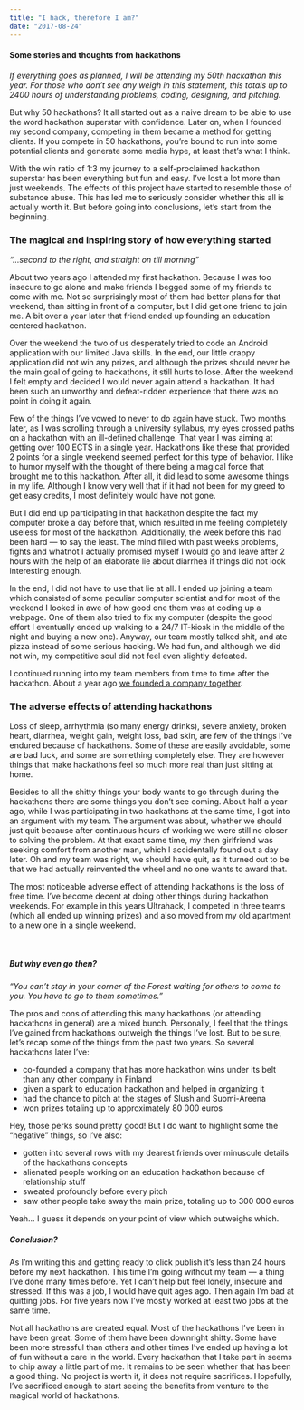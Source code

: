 ```yaml
---
title: "I hack, therefore I am?"
date: "2017-08-24"
---
```


#### Some stories and thoughts from hackathons

_If everything goes as planned, I will be attending my 50th hackathon this year. For those who don’t see any weigh in this statement, this totals up to 2400 hours of understanding problems, coding, designing, and pitching._

But why 50 hackathons? It all started out as a naive dream to be able to use the word hackathon superstar with confidence. Later on, when I founded my second company, competing in them became a method for getting clients. If you compete in 50 hackathons, you’re bound to run into some potential clients and generate some media hype, at least that’s what I think.

With the win ratio of 1:3 my journey to a self-proclaimed hackathon superstar has been everything but fun and easy. I’ve lost a lot more than just weekends. The effects of this project have started to resemble those of substance abuse. This has led me to seriously consider whether this all is actually worth it. But before going into conclusions, let’s start from the beginning.

### The magical and inspiring story of how everything started

_“…second to the right, and straight on till morning”_

About two years ago I attended my first hackathon. Because I was too insecure to go alone and make friends I begged some of my friends to come with me. Not so surprisingly most of them had better plans for that weekend, than sitting in front of a computer, but I did get one friend to join me. A bit over a year later that friend ended up founding an education centered hackathon.

Over the weekend the two of us desperately tried to code an Android application with our limited Java skills. In the end, our little crappy application did not win any prizes, and although the prizes should never be the main goal of going to hackathons, it still hurts to lose. After the weekend I felt empty and decided I would never again attend a hackathon. It had been such an unworthy and defeat-ridden experience that there was no point in doing it again.

Few of the things I’ve vowed to never to do again have stuck. Two months later, as I was scrolling through a university syllabus, my eyes crossed paths on a hackathon with an ill-defined challenge. That year I was aiming at getting over 100 ECTS in a single year. Hackathons like these that provided 2 points for a single weekend seemed perfect for this type of behavior. I like to humor myself with the thought of there being a magical force that brought me to this hackathon. After all, it did lead to some awesome things in my life. Although I know very well that if it had not been for my greed to get easy credits, I most definitely would have not gone.

But I did end up participating in that hackathon despite the fact my computer broke a day before that, which resulted in me feeling completely useless for most of the hackathon. Additionally, the week before this had been hard — to say the least. The mind filled with past weeks problems, fights and whatnot I actually promised myself I would go and leave after 2 hours with the help of an elaborate lie about diarrhea if things did not look interesting enough.

In the end, I did not have to use that lie at all. I ended up joining a team which consisted of some peculiar computer scientist and for most of the weekend I looked in awe of how good one them was at coding up a webpage. One of them also tried to fix my computer (despite the good effort I eventually ended up walking to a 24/7 IT-kiosk in the middle of the night and buying a new one). Anyway, our team mostly talked shit, and ate pizza instead of some serious hacking. We had fun, and although we did not win, my competitive soul did not feel even slightly defeated.

I continued running into my team members from time to time after the hackathon. About a year ago [we founded a company together](https://www.perfektio.fi/en).

### The adverse effects of attending hackathons

Loss of sleep, arrhythmia (so many energy drinks), severe anxiety, broken heart, diarrhea, weight gain, weight loss, bad skin, are few of the things I’ve endured because of hackathons. Some of these are easily avoidable, some are bad luck, and some are something completely else. They are however things that make hackathons feel so much more real than just sitting at home.

Besides to all the shitty things your body wants to go through during the hackathons there are some things you don’t see coming. About half a year ago, while I was participating in two hackathons at the same time, I got into an argument with my team. The argument was about, whether we should just quit because after continuous hours of working we were still no closer to solving the problem. At that exact same time, my then girlfriend was seeking comfort from another man, which I accidentally found out a day later. Oh and my team was right, we should have quit, as it turned out to be that we had actually reinvented the wheel and no one wants to award that.

The most noticeable adverse effect of attending hackathons is the loss of free time. I’ve become decent at doing other things during hackathon weekends. For example in this years Ultrahack, I competed in three teams (which all ended up winning prizes) and also moved from my old apartment to a new one in a single weekend.

 

##### But why even go then?

_“You can’t stay in your corner of the Forest waiting for others to come to you. You have to go to them sometimes.”_

The pros and cons of attending this many hackathons (or attending hackathons in general) are a mixed bunch. Personally, I feel that the things I’ve gained from hackathons outweigh the things I’ve lost. But to be sure, let’s recap some of the things from the past two years. So several hackathons later I’ve:

- co-founded a company that has more hackathon wins under its belt than any other company in Finland
- given a spark to education hackathon and helped in organizing it
- had the chance to pitch at the stages of Slush and Suomi-Areena
- won prizes totaling up to approximately 80 000 euros

Hey, those perks sound pretty good! But I do want to highlight some the “negative” things, so I’ve also:

- gotten into several rows with my dearest friends over minuscule details of the hackathons concepts
- alienated people working on an education hackathon because of relationship stuff
- sweated profoundly before every pitch
- saw other people take away the main prize, totaling up to 300 000 euros

Yeah… I guess it depends on your point of view which outweighs which.

##### Conclusion?

As I’m writing this and getting ready to click publish it’s less than 24 hours before my next hackathon. This time I’m going without my team — a thing I’ve done many times before. Yet I can’t help but feel lonely, insecure and stressed. If this was a job, I would have quit ages ago. Then again I’m bad at quitting jobs. For five years now I’ve mostly worked at least two jobs at the same time.

Not all hackathons are created equal. Most of the hackathons I’ve been in have been great. Some of them have been downright shitty. Some have been more stressful than others and other times I’ve ended up having a lot of fun without a care in the world. Every hackathon that I take part in seems to chip away a little part of me. It remains to be seen whether that has been a good thing. No project is worth it, it does not require sacrifices. Hopefully, I’ve sacrificed enough to start seeing the benefits from venture to the magical world of hackathons.
